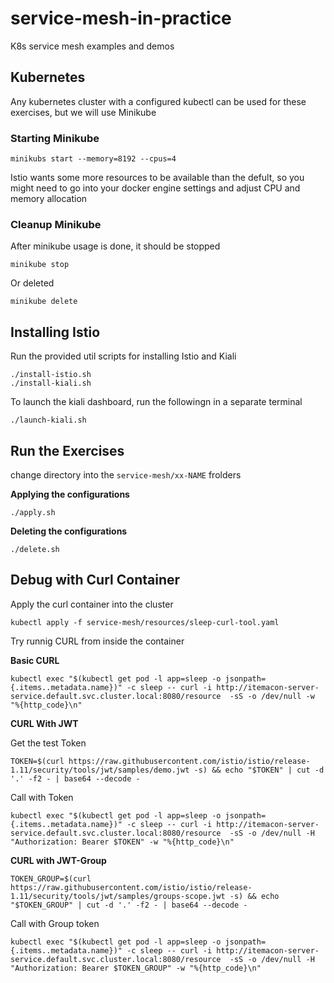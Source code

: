 # service-mesh-in-practice

K8s service mesh examples and demos

## Kubernetes

Any kubernetes cluster with a configured kubectl can be used for these exercises, but we will use Minikube

### Starting Minikube

    minikubs start --memory=8192 --cpus=4

Istio wants some more resources to be available than the defult, so you might need to go into your docker engine settings and adjust CPU and memory allocation

### Cleanup Minikube

After minikube usage is done, it should be stopped

    minikube stop

Or deleted

    minikube delete

## Installing Istio

Run the provided util scripts for installing Istio and Kiali

    ./install-istio.sh
    ./install-kiali.sh

To launch the kiali dashboard, run the followingn in a separate terminal

    ./launch-kiali.sh

## Run the Exercises

change directory into the `service-mesh/xx-NAME` frolders

**Applying the configurations**

    ./apply.sh

**Deleting the configurations**

    ./delete.sh

## Debug with Curl Container

Apply the curl container into the cluster

    kubectl apply -f service-mesh/resources/sleep-curl-tool.yaml

Try runnig CURL from inside the container

**Basic CURL**

    kubectl exec "$(kubectl get pod -l app=sleep -o jsonpath={.items..metadata.name})" -c sleep -- curl -i http://itemacon-server-service.default.svc.cluster.local:8080/resource  -sS -o /dev/null -w "%{http_code}\n"

**CURL With JWT**

Get the test Token

    TOKEN=$(curl https://raw.githubusercontent.com/istio/istio/release-1.11/security/tools/jwt/samples/demo.jwt -s) && echo "$TOKEN" | cut -d '.' -f2 - | base64 --decode -

Call with Token

    kubectl exec "$(kubectl get pod -l app=sleep -o jsonpath={.items..metadata.name})" -c sleep -- curl -i http://itemacon-server-service.default.svc.cluster.local:8080/resource  -sS -o /dev/null -H "Authorization: Bearer $TOKEN" -w "%{http_code}\n"

**CURL with JWT-Group**

    TOKEN_GROUP=$(curl https://raw.githubusercontent.com/istio/istio/release-1.11/security/tools/jwt/samples/groups-scope.jwt -s) && echo "$TOKEN_GROUP" | cut -d '.' -f2 - | base64 --decode -

Call with Group token

    kubectl exec "$(kubectl get pod -l app=sleep -o jsonpath={.items..metadata.name})" -c sleep -- curl -i http://itemacon-server-service.default.svc.cluster.local:8080/resource  -sS -o /dev/null -H "Authorization: Bearer $TOKEN_GROUP" -w "%{http_code}\n"
